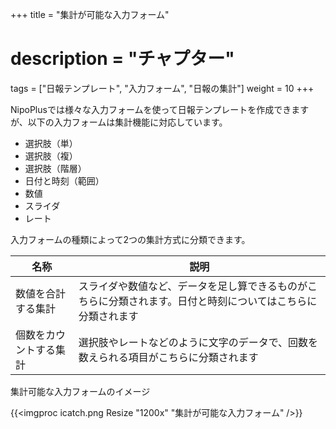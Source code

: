 +++
title = "集計が可能な入力フォーム"
# description = "チャプター"
tags = ["日報テンプレート", "入力フォーム", "日報の集計"]
weight = 10
+++

NipoPlusでは様々な入力フォームを使って日報テンプレートを作成できますが、以下の入力フォームは集計機能に対応しています。

- 選択肢（単）
- 選択肢（複）
- 選択肢（階層）
- 日付と時刻（範囲）
- 数値
- スライダ
- レート

入力フォームの種類によって2つの集計方式に分類できます。

|名称|説明|
|---|---|
|数値を合計する集計|スライダや数値など、データを足し算できるものがこちらに分類されます。日付と時刻についてはこちらに分類されます|
|個数をカウントする集計|選択肢やレートなどのように文字のデータで、回数を数えられる項目がこちらに分類されます|

集計可能な入力フォームのイメージ

{{<imgproc icatch.png Resize "1200x" "集計が可能な入力フォーム" />}}
